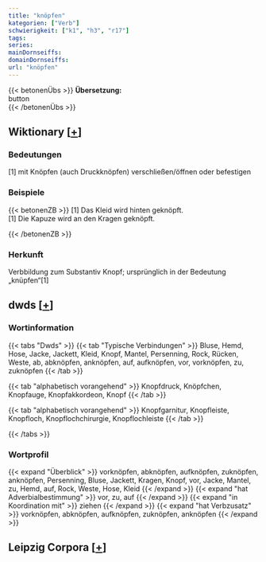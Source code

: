 ```yaml
---
title: "knöpfen"
kategorien: ["Verb"]
schwierigkeit: ["k1", "h3", "r17"]
tags:
series:
mainDornseiffs:
domainDornseiffs:
url: "knöpfen"
---
```


{{< betonenÜbs >}}
**Übersetzung:**  
button  
{{< /betonenÜbs >}}

## Wiktionary [[+](https://de.wiktionary.org/wiki/knöpfen)]

### Bedeutungen
[1] mit Knöpfen (auch Druckknöpfen) verschließen/öffnen oder befestigen  

### Beispiele
{{< betonenZB >}}
[1] Das Kleid wird hinten geknöpft.  
[1] Die Kapuze wird an den Kragen geknöpft.  

{{< /betonenZB >}}
### Herkunft
Verbbildung zum Substantiv Knopf; ursprünglich in der Bedeutung „knüpfen“[1]  



## dwds [[+](https://www.dwds.de/wb/knöpfen)]

### Wortinformation
{{< tabs "Dwds" >}}
{{< tab "Typische Verbindungen" >}}
Bluse, Hemd, Hose, Jacke, Jackett, Kleid, Knopf, Mantel, Persenning, Rock, Rücken, Weste, ab, abknöpfen, anknöpfen, auf, aufknöpfen, vor, vorknöpfen, zu, zuknöpfen
{{< /tab >}}

{{< tab "alphabetisch vorangehend" >}}
Knopfdruck, Knöpfchen, Knopfauge, Knopfakkordeon, Knopf
{{< /tab >}}

{{< tab "alphabetisch vorangehend" >}}
Knopfgarnitur, Knopfleiste, Knopfloch, Knopflochchirurgie, Knopflochleiste
{{< /tab >}}

{{< /tabs >}}

### Wortprofil
{{< expand "Überblick" >}} vorknöpfen, abknöpfen, aufknöpfen, zuknöpfen, anknöpfen, Persenning, Bluse, Jackett, Kragen, Knopf, vor, Jacke, Mantel, zu, Hemd, auf, Rock, Weste, Hose, Kleid {{< /expand >}}
{{< expand "hat Adverbialbestimmung" >}} vor, zu, auf {{< /expand >}}
{{< expand "in Koordination mit" >}} ziehen {{< /expand >}}
{{< expand "hat Verbzusatz" >}} vorknöpfen, abknöpfen, aufknöpfen, zuknöpfen, anknöpfen {{< /expand >}}

## Leipzig Corpora [[+](https://corpora.uni-leipzig.de/en/res?word=knöpfen&corpusId=deu_newscrawl-public_2018)]

